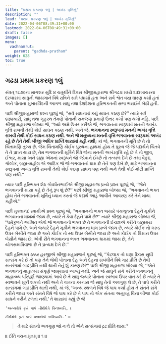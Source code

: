 ```yaml
---
title: "પ્રથમ પ્રકરણ ૧લું | અખંડ વૃત્તિનું"
description: ""
lead: "પ્રથમ પ્રકરણ ૧લું | અખંડ વૃત્તિનું"
date: 2022-04-06T08:49:31+00:00
lastmod: 2022-04-06T08:49:31+00:00
draft: false
images: []
menu:
  vachnamrut:
    parent: "gadhda-pratham"
weight: 628
toc: true
---
```


## ગઢડા પ્રથમ પ્રકરણ ૧લું

સંવત્‌ ૧૮૭૬ના માગશર સુદિ ૪ ચતુર્થીને દિવસ શ્રીજીમહારાજ શ્રીગઢડા મધ્યે દાદાખાચરના દરબારમાં સાધુની જાયગાને વિષે રાત્રિને સમે પધાર્યા હતા અને સર્વ શ્વેત વસ્ત્ર ધારણ કર્યાં હતાં અને પોતાના મુખારવિંદની આગળ સાધુ તથા દેશદેશના હરિભકતની સભા ભરાઈને બેઠી હતી.

પછી શ્રીજીમહારાજે પ્રશ્ન પૂછ્યું જે, ‘‘સર્વ સાધનમાં કયું સાધન કઠણ છે?’’ ત્યારે સર્વ બ્રહ્મચારી, સાધુ તથા ગૃહસ્થ તેમણે પોતાની સમજણ પ્રમાણે ઉત્તર કર્યો પણ થયો નહિ. પછી શ્રીજી મહારાજ બોલ્યા જે, ‘‘લ્યો અમે ઉત્તર કરીએ જે, ભગવાનના સ્વરૂપમાં મનની અખંડ વૃત્તિ રાખવી તેથી કોઈ સાધન કઠણ નથી. અને જે, __ભગવાનના સ્વરૂપમાં મનની અખંડ વૃત્તિ રાખવી તેથી કોઈ સાધન કઠણ નથી. અને જે મનુષ્યના મનની વૃત્તિ ભગવાનના સ્વરૂપમાં અખંડ રહે છે તેને તેથી બીજી અધિક પ્રાપ્તિ શાસ્ત્રમાં કહી નથી;__ કાં જે, ભગવાનની મૂર્તિ છે તે તો ચિંતામણિ તુલ્ય છે. જેમ ચિંતામણિ કોઈક પુરુષના હાથમાં હોય તે પુરુષ જે જે પદાર્થને ચિંતવે તે તે પ્રાપ્ત થાય છે, તેમ ભગવાનની મૂર્તિને વિષે જેના મનની અખંડવૃત્તિ રહે છે તે તો જીવ, ઈશ્વર, માયા અને બ્રહ્મ એમનાં સ્વરૂપને જો જોવાને ઈચ્છે તો તત્કાળ દેખે છે તથા વૈકુંઠ, ગોલોક, બ્રહ્મ-મહોલ એ આદિક જે જે ભગવાનનાં ધામ છે તેને પણ દેખે છે, માટે ભગવાનના સ્વરૂપમાં અખંડ વૃત્તિ રાખવી તેથી કોઈ કઠણ સાધન પણ નથી અને તેથી કોઈ મોટી પ્રાપ્તિ પણ નથી.’’

ત્યાર પછી હરિભક્ત શેઠ ગોવર્ધનભાઈએ શ્રીજી મહારાજ પ્રત્યે પ્રશ્ન પૂછ્યું જે, ‘‘જેને ભગવાનની માયા કહે છે તેનું રૂપ શું છે?’’ પછી શ્રીજી મહારાજ બોલ્યા જે, ‘‘ભગવાનનો ભક્ત હોય તેને ભગવાનની મૂર્તિનું ધ્યાન કરતાં જે પદાર્થ આડું આવીને આવરણ કરે તેને માયા કહીએ.’’

પછી મુક્તાનંદ સ્વામીએ પ્રશ્ન પૂછ્યું જે, ‘‘ભગવાનનો ભક્ત જ્યારે પંચભૂતના દેહને મૂકીને ભગવાનના ધામમાં જાય છે, ત્યારે તે કેવા દેહને પામે છે?’’ ત્યારે શ્રીજી મહારાજ બોલ્યા જે, ‘‘ધર્મકુળને આશ્રિત એવો જે ભગવાનનો ભક્ત છે તે ભગવાનની ઈચ્છાએ કરીને બ્રહ્મમય દેહને પામે છે. અને જ્યારે દેહને મૂકીને ભગવાનના ધામ પ્રત્યે જાય છે, ત્યારે કોઈક તો ગરુડ ઉપર બેસીને જાય છે અને કોઈક તો રથ ઉપર બેસીને જાય છે અને કોઈક તો વિમાન ઉપર બેસીને જાય છે. એવી રીતે ભગવાનના ભક્ત ભગવાનના ધામમાં જાય છે, તેને યોગસમાધિવાળા છે તે પ્રત્યક્ષ દેખે છે.’’

પછી હરિભક્ત ઠક્કર હરજીએ શ્રીજી મહારાજને પૂછયું જે, ‘‘કેટલાક તો ઘણા દિવસ સુધી સત્સંગ કરે છે તો પણ તેને જેવી પોતાના દેહ અને દેહનાં સંબંધીને વિષે ગાઢ પ્રીતિ છે તેવી સત્સંગમાં ગાઢ પ્રીતિ નથી થાતી તેનું શું કારણ છે?’’ પછી શ્રીજી મહારાજ બોલ્યા જે, ‘‘એને ભગવાનનું માહાત્મ્ય સંપૂર્ણ જાણ્યામાં આવ્યું નથી. અને જે સાધુને સંગે કરીને ભગવાનનું માહાત્મ્ય પરિપૂર્ણ જાણ્યામાં આવે છે તે સાધુ જ્યારે પોતાના સ્વભાવ ઉપર વાત કરે છે ત્યારે તે સ્વભાવને મૂકી શકતો નથી અને તે વાતના કરનારા જે સાધુ તેનો અવગુણ લે છે, તે પાપે કરીને સત્સંગમાં ગાઢ પ્રીતિ થાતી નથી, કાં જે, ‘અન્ય સ્થળને વિષે જે પાપ કર્યાં હોય તે સંતને સંગે કરીને જાય અને સંતને વિષે જે પાપ કરે છે તે પાપ તો એક સંતના અનુગ્રહ વિના બીજા કોઈ સાધને કરીને ટળતાં નથી.’ તે શાસ્ત્રમાં કહ્યું છે જે

```shell
‘અન્યક્ષેત્રે કૃતં પાપં તીર્થક્ષેત્રે વિનશ્યતિ, ।

તીર્થક્ષેત્રે કૃતં પાપં વજ્રલેપો ભવિષ્યતિ.’ ।। 
```

> __તે માટે સંતનો અવગુણ જો ન લે તો એને સત્સંગમાં દ્રઢ પ્રીતિ થાય.’’__

।। ઈતિ વચનામૃતમ્‌ ।। ૧ ।।
